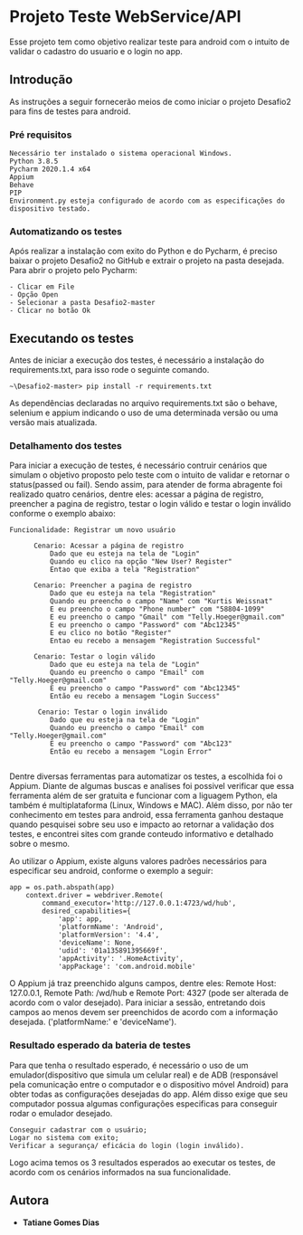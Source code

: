# Projeto Teste WebService/API

Esse projeto tem como objetivo realizar teste para android com o intuito de validar o cadastro do usuario e o login no app.

## Introdução

As instruções a seguir fornecerão meios de como iniciar o projeto Desafio2 para fins de testes para android.

### Pré requisitos

```
Necessário ter instalado o sistema operacional Windows.
Python 3.8.5
Pycharm 2020.1.4 x64
Appium
Behave
PIP 
Environment.py esteja configurado de acordo com as especificações do dispositivo testado.
```

### Automatizando os testes

Após realizar a instalação com exito do Python e do Pycharm, é preciso baixar o projeto Desafio2 no GitHub e extrair o projeto na pasta desejada.
Para abrir o projeto pelo Pycharm:

```
- Clicar em File
- Opção Open
- Selecionar a pasta Desafio2-master
- Clicar no botão Ok
```

## Executando os testes

Antes de iniciar a execução dos testes, é necessário a instalação do requirements.txt, para isso rode o seguinte comando.

```
~\Desafio2-master> pip install -r requirements.txt
```
As dependências declaradas no arquivo requirements.txt são o behave, selenium e appium indicando o uso de uma determinada versão ou uma versão mais atualizada.


### Detalhamento dos testes

Para iniciar a execução de testes, é necessário contruir cenários que simulam o objetivo proposto pelo teste com o intuito de validar e retornar o status(passed ou fail). Sendo assim, para atender de forma abragente foi realizado quatro cenários, dentre eles: acessar a página de registro, preencher a pagina de registro, testar o login válido e testar o login inválido conforme o exemplo abaixo:

```
Funcionalidade: Registrar um novo usuário

      Cenario: Acessar a página de registro
          Dado que eu esteja na tela de "Login"
          Quando eu clico na opção "New User? Register"
          Entao que exiba a tela "Registration"

      Cenario: Preencher a pagina de registro
          Dado que eu esteja na tela "Registration"
          Quando eu preencho o campo "Name" com "Kurtis Weissnat"
          E eu preencho o campo "Phone number" com "58804-1099"
          E eu preencho o campo "Gmail" com "Telly.Hoeger@gmail.com"
          E eu preencho o campo "Password" com "Abc12345"
          E eu clico no botão "Register"
          Entao eu recebo a mensagem "Registration Successful"

      Cenario: Testar o login válido
          Dado que eu esteja na tela de "Login"
          Quando eu preencho o campo "Email" com "Telly.Hoeger@gmail.com"
          E eu preencho o campo "Password" com "Abc12345"
          Então eu recebo a mensagem "Login Success"

       Cenario: Testar o login inválido
          Dado que eu esteja na tela de "Login"
          Quando eu preencho o campo "Email" com "Telly.Hoeger@gmail.com"
          E eu preencho o campo "Password" com "Abc123"
          Então eu recebo a mensagem "Login Error"


```
Dentre diversas ferramentas para automatizar os testes, a escolhida foi o Appium. Diante de algumas buscas e analises foi possivel verificar que essa ferramenta além de ser gratuita e funcionar com a liguagem Python, ela também é multiplataforma (Linux, Windows e MAC). 
Além disso, por não ter conhecimento em testes para android, essa ferramenta ganhou destaque quando pesquisei sobre seu uso e impacto ao retornar a validação dos testes, e encontrei sites com grande conteudo informativo e detalhado sobre o mesmo.

Ao utilizar o Appium, existe alguns valores padrões necessários para especificar seu android, conforme o exemplo a seguir:

```
app = os.path.abspath(app)
    context.driver = webdriver.Remote(
        command_executor='http://127.0.0.1:4723/wd/hub',
        desired_capabilities={
            'app': app,
            'platformName': 'Android',
            'platformVersion': '4.4',
            'deviceName': None,
            'udid': '01a135891395669f',
            'appActivity': '.HomeActivity',
            'appPackage': 'com.android.mobile'

```
 O Appium já traz preenchido alguns campos, dentre eles: Remote Host: 127.0.0.1, Remote Path: /wd/hub e Remote Port: 4327 (pode ser alterada de acordo com o valor desejado). Para iniciar a sessão, entretando dois campos ao menos devem ser preenchidos de acordo com a informação desejada. ('platformName:' e 'deviceName').

### Resultado esperado da bateria de testes

Para que tenha o resultado esperado, é necessário o uso de um emulador(dispositivo que simula um celular real) e de ADB (responsável pela comunicação entre o computador e o dispositivo móvel Android) para obter todas as configurações desejadas do app. Além disso exige que seu computador possua algumas configurações especificas para conseguir rodar o emulador desejado.

```
Conseguir cadastrar com o usuário;
Logar no sistema com exito;
Verificar a segurança/ eficácia do login (login inválido).

```
Logo acima temos os 3 resultados esperados ao executar os testes, de acordo com os cenários informados na sua funcionalidade.

## Autora

* **Tatiane Gomes Dias** 


